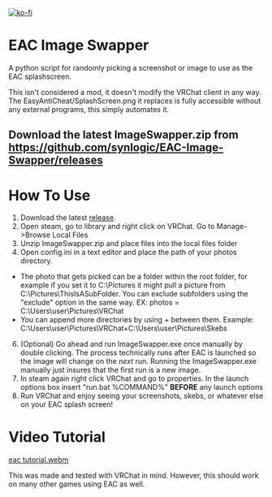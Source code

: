 [![ko-fi](https://ko-fi.com/img/githubbutton_sm.svg)](https://ko-fi.com/W7W21OEBU)
# EAC Image Swapper
A python script for randomly picking a screenshot or image to use as the EAC splashscreen.

This isn't considered a mod, it doesn't modify the VRChat client in any way.  The EasyAntiCheat/SplashScreen.png it replaces is fully accessible without any external programs, this simply automates it.

## Download the latest ImageSwapper.zip from https://github.com/synlogic/EAC-Image-Swapper/releases

# How To Use
1) Download the latest [release](https://github.com/synlogic/EAC-Image-Swapper/releases).
2) Open steam, go to library and right click on VRChat.  Go to Manage->Browse Local Files
3) Unzip ImageSwapper.zip and place files into the local files folder
4) Open config.ini in a text editor and place the path of your photos directory.
-  The photo that gets picked can be a folder within the root folder, for example if you set it to C:\Pictures it might pull a picture from C:\Pictures\ThisIsASubFolder.  You can exclude subfolders using the "exclude" option in the same way.
   EX: photos = C:\Users\user\Pictures\VRChat
- You can append more directories by using + between them.  Example: C:\Users\user\Pictures\VRChat+C:\Users\user\Pictures\Skebs
6) (Optional) Go ahead and run ImageSwapper.exe once manually by double clicking.  The process technically runs after EAC is launched so the image will change on the *next* run.  Running the ImageSwapper.exe manually just insures that the first run is a new image.
7) In steam again right click VRChat and go to properties.  In the launch options box insert "run.bat %COMMAND%" **BEFORE** any launch options
8) Run VRChat and enjoy seeing your screenshots, skebs, or whatever else on your EAC splash screen!

# Video Tutorial
[eac tutorial.webm](https://user-images.githubusercontent.com/26206994/182078101-76e2988a-d060-4f3d-abc6-cabfeee51efc.webm)

This was made and tested with VRChat in mind. However, this should work on many other games using EAC as well.
